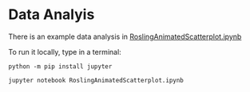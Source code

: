 
# Data Analyis

There is an example data analysis in [RoslingAnimatedScatterplot.ipynb](RoslingAnimatedScatterplot.ipynb)

To run it locally, type in a terminal:

    python -m pip install jupyter

    jupyter notebook RoslingAnimatedScatterplot.ipynb

